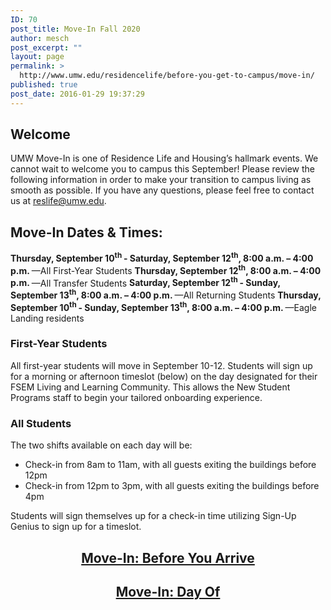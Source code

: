 ```yaml
---
ID: 70
post_title: Move-In Fall 2020
author: mesch
post_excerpt: ""
layout: page
permalink: >
  http://www.umw.edu/residencelife/before-you-get-to-campus/move-in/
published: true
post_date: 2016-01-29 19:37:29
---
```

<h2>Welcome</h2>
UMW Move-In is one of Residence Life and Housing’s hallmark events. We cannot wait to welcome you to campus this September! Please review the following information in order to make your transition to campus living as smooth as possible. If you have any questions, please feel free to contact us at <a href="mailto:reslife@umw.edu">reslife@umw.edu</a>.
<h2>Move-In Dates &amp; Times:</h2>
<strong>Thursday, September 10<sup>th </sup>- Saturday, September 12<sup>th</sup>, 8:00 a.m. – 4:00 p.m. </strong>—All First-Year Students
<strong>Thursday, September 12<sup>th</sup>, 8:00 a.m. – 4:00 p.m. </strong>—All Transfer Students
<strong>Saturday, September 12<sup>th </sup>- Sunday, September 13<sup>th</sup>, 8:00 a.m. – 4:00 p.m. </strong>—All Returning Students
<strong>Thursday, September 10<sup>th </sup>- Sunday, September 13<sup>th</sup>, 8:00 a.m. – 4:00 p.m. </strong>—Eagle Landing residents
<h3>First-Year Students</h3>
<p class="p1">All first-year students will move in September 10-12. Students will sign up for a morning or afternoon timeslot (below) on the day designated for their FSEM Living and Learning Community. This allows the New Student Programs staff to begin your tailored onboarding experience.</p>

<h3>All Students</h3>
<p class="p1">The two shifts available on each day will be:</p>

<ul>
 	<li class="p1">Check-in from 8am to 11am, with all guests exiting the buildings before 12pm</li>
 	<li class="p1">Check-in from 12pm to 3pm, with all guests exiting the buildings before 4pm</li>
</ul>
<p class="p1">Students will sign themselves up for a check-in time utilizing Sign-Up Genius to sign up for a timeslot.</p>

<h2 style="text-align: center"><a href="http://www.umw.edu/residencelife/before-you-get-to-campus/move-in/before-you-arrive/" target="_blank" rel="noopener noreferrer"><strong>Move-In: Before You Arrive</strong></a></h2>
<h2 style="text-align: center"><a href="http://www.umw.edu/residencelife/before-you-get-to-campus/move-in/move-in-day-of/" target="_blank" rel="noopener noreferrer"><strong>Move-In: Day Of</strong></a></h2>
